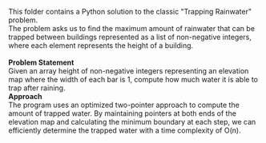 This folder contains a Python solution to the classic "Trapping Rainwater" problem. 
<br>
The problem asks us to find the maximum amount of rainwater that can be trapped between buildings represented as a list of non-negative integers, 
where each element represents the height of a building.
<br><br>
**Problem Statement**
<br>
Given an array height of non-negative integers representing an elevation map where the width of each bar is 1, compute how much water it is able to trap after raining.
<br>
**Approach**
<br>
The program uses an optimized two-pointer approach to compute the amount of trapped water. By maintaining pointers at both ends of the elevation map and calculating the minimum boundary at each step, we can efficiently determine the trapped water with a time complexity of O(n).
